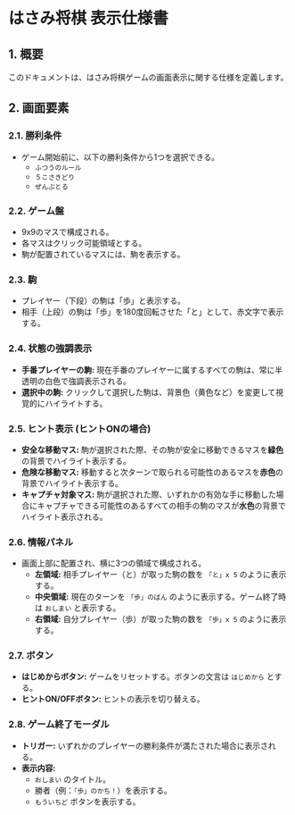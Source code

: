 # はさみ将棋 表示仕様書

## 1. 概要
このドキュメントは、はさみ将棋ゲームの画面表示に関する仕様を定義します。

## 2. 画面要素

### 2.1. 勝利条件
-   ゲーム開始前に、以下の勝利条件から1つを選択できる。
    -   `ふつうのルール`
    -   `５こさきどり`
    -   `ぜんぶとる`

### 2.2. ゲーム盤
-   9x9のマスで構成される。
-   各マスはクリック可能領域とする。
-   駒が配置されているマスには、駒を表示する。

### 2.3. 駒
-   プレイヤー（下段）の駒は「歩」と表示する。
-   相手（上段）の駒は「歩」を180度回転させた「と」として、赤文字で表示する。

### 2.4. 状態の強調表示
-   **手番プレイヤーの駒:** 現在手番のプレイヤーに属するすべての駒は、常に半透明の白色で強調表示される。
-   **選択中の駒:** クリックして選択した駒は、背景色（黄色など）を変更して視覚的にハイライトする。

### 2.5. ヒント表示 (ヒントONの場合)
-   **安全な移動マス:** 駒が選択された際、その駒が安全に移動できるマスを**緑色**の背景でハイライト表示する。
-   **危険な移動マス:** 移動すると次ターンで取られる可能性のあるマスを**赤色**の背景でハイライト表示する。
-   **キャプチャ対象マス:** 駒が選択された際、いずれかの有効な手に移動した場合にキャプチャできる可能性のあるすべての相手の駒のマスが**水色**の背景でハイライト表示される。

### 2.6. 情報パネル
-   画面上部に配置され、横に3つの領域で構成される。
    -   **左領域:** 相手プレイヤー（と）が取った駒の数を `「と」x 5` のように表示する。
    -   **中央領域:** 現在のターンを `「歩」のばん` のように表示する。ゲーム終了時は `おしまい` と表示する。
    -   **右領域:** 自分プレイヤー（歩）が取った駒の数を `「歩」x 5` のように表示する。

### 2.7. ボタン
-   **はじめからボタン:** ゲームをリセットする。ボタンの文言は `はじめから` とする。
-   **ヒントON/OFFボタン:** ヒントの表示を切り替える。

### 2.8. ゲーム終了モーダル
-   **トリガー:** いずれかのプレイヤーの勝利条件が満たされた場合に表示される。
-   **表示内容:**
    -   `おしまい` のタイトル。
    -   勝者（例：`「歩」のかち！`）を表示する。
    -   `もういちど` ボタンを表示する。
